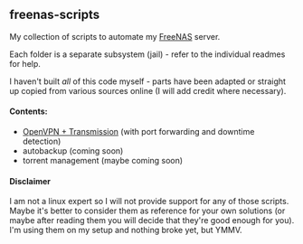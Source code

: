 ## freenas-scripts

My collection of scripts to automate my [FreeNAS](http://www.freenas.org) server.

Each folder is a separate subsystem (jail) - refer to the individual readmes for help.

I haven't built *all* of this code myself - parts have been adapted or straight up copied from various sources online (I will add credit where necessary).

#### Contents:

* [OpenVPN + Transmission](/openvpn) (with port forwarding and downtime detection)
* autobackup (coming soon)
* torrent management (maybe coming soon)

#### Disclaimer
I am not a linux expert so I will not provide support for any of those scripts.
Maybe it's better to consider them as reference for your own solutions
(or maybe after reading them you will decide that they're good enough for you).
I'm using them on my setup and nothing broke yet, but YMMV.
